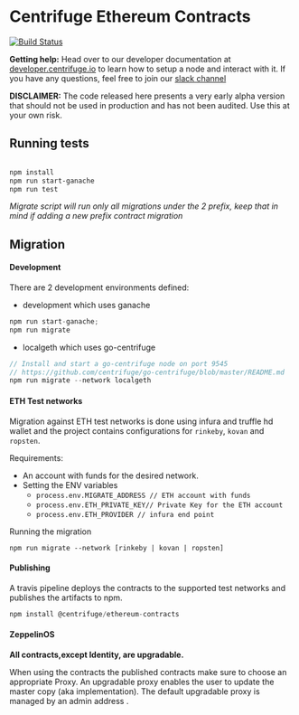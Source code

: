 # Centrifuge Ethereum Contracts
[![Build Status](https://travis-ci.com/centrifuge/centrifuge-ethereum-contracts.svg?token=bsfbw2zXLuaTvhVTDXMh&branch=master)](https://travis-ci.com/centrifuge/centrifuge-ethereum-contracts)

**Getting help:** Head over to our developer documentation at [developer.centrifuge.io](http://developer.centrifuge.io) to learn how to setup a node and interact with it. If you have any questions, feel free to join our [slack channel](https://join.slack.com/t/centrifuge-io/shared_invite/enQtNDYwMzQ5ODA3ODc0LTU4ZjU0NDNkOTNhMmUwNjI2NmQ2MjRiNzA4MGIwYWViNTkxYzljODU2OTk4NzM4MjhlOTNjMDAwNWZkNzY2YWY) 

**DISCLAIMER:** The code released here presents a very early alpha version that should not be used in production and has not been audited. Use this at your own risk.


## Running tests
```bash

npm install 
npm run start-ganache
npm run test

```

*Migrate script will run only all migrations under the 2 prefix, keep that in mind if adding a new prefix contract migration*


## Migration

#### Development
There are 2 development environments defined: 
* development which uses ganache

```javascript
npm run start-ganache;
npm run migrate
```
* localgeth which uses go-centrifuge
```javascript
// Install and start a go-centrifuge node on port 9545
// https://github.com/centrifuge/go-centrifuge/blob/master/README.md
npm run migrate --network localgeth
```

#### ETH Test networks

Migration against ETH test networks is done using infura and truffle hd wallet and the project
contains configurations for ```rinkeby```, ```kovan``` and ```ropsten```.

Requirements:
* An account with funds for the desired network.
* Setting the ENV variables
    *  ```process.env.MIGRATE_ADDRESS // ETH account with funds```
    *  ```process.env.ETH_PRIVATE_KEY// Private Key for the ETH account```
    *  ```process.env.ETH_PROVIDER // infura end point```

Running the migration

 ```npm run migrate --network [rinkeby | kovan | ropsten]```

#### Publishing

A travis pipeline deploys the contracts to the supported test networks and publishes the artifacts to npm.

```javascript
npm install @centrifuge/ethereum-contracts
```



#### ZeppelinOS 

**All contracts,except Identity, are upgradable.**

When using the contracts the published contracts make sure to choose an appropriate Proxy. An upgradable proxy enables the user to update the master copy (aka implementation). The default upgradable proxy is managed by an admin address . 

    




